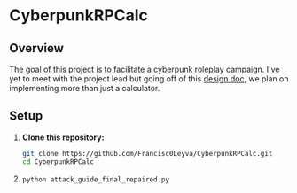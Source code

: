 # CyberpunkRPCalc
## Overview
The goal of this project is to facilitate a cyberpunk roleplay campaign. I've yet to meet with the project lead but going off of this [design doc](https://docs.google.com/document/d/1EDK1D9smfloVlS1j28fxcvioSdJFfNMp2SiRNda0Opg/edit?usp=sharing), we plan on implementing more than just a calculator. 

## Setup
1. **Clone this repository:**
   ``` bash
   git clone https://github.com/Francisc0Leyva/CyberpunkRPCalc.git
   cd CyberpunkRPCalc
   ```
2. ``` bash
   python attack_guide_final_repaired.py
   ```

